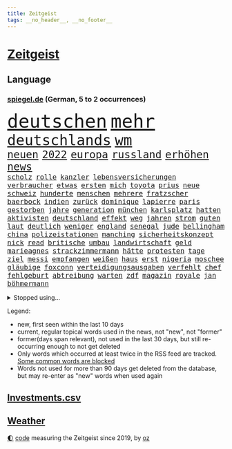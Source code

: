 ```yaml
---
title: Zeitgeist
tags: __no_header__, __no_footer__
---
```


# [Zeitgeist](https://oliz.io/zeitgeist/)

## Language

<h3><a href="https://www.spiegel.de" target="_blank">spiegel.de</a> (German, 5 to 2 occurrences)</h3>
<p style="font-family:monospace">
<span style="font-size:32pt"><a href="news_links.html#deutschen" class="current">deutschen</a></span>
<span style="font-size:32pt"><a href="news_links.html#mehr" class="current">mehr</a></span>
<br>
<span style="font-size:25pt"><a href="news_links.html#deutschlands" class="current">deutschlands</a></span>
<span style="font-size:25pt"><a href="news_links.html#wm" class="current">wm</a></span>
<br>
<span style="font-size:18pt"><a href="news_links.html#neuen" class="current">neuen</a></span>
<span style="font-size:18pt"><a href="news_links.html#2022" class="current">2022</a></span>
<span style="font-size:18pt"><a href="news_links.html#europa" class="current">europa</a></span>
<span style="font-size:18pt"><a href="news_links.html#russland" class="current">russland</a></span>
<span style="font-size:18pt"><a href="news_links.html#erhöhen" class="current">erhöhen</a></span>
<span style="font-size:18pt"><a href="news_links.html#news" class="current">news</a></span>
<br>
<span style="font-size:12pt"><a href="news_links.html#scholz" class="current">scholz</a></span>
<span style="font-size:12pt"><a href="news_links.html#rolle" class="current">rolle</a></span>
<span style="font-size:12pt"><a href="news_links.html#kanzler" class="current">kanzler</a></span>
<span style="font-size:12pt"><a href="news_links.html#lebensversicherungen" class="new">lebensversicherungen</a></span>
<span style="font-size:12pt"><a href="news_links.html#verbraucher" class="current">verbraucher</a></span>
<span style="font-size:12pt"><a href="news_links.html#etwas" class="current">etwas</a></span>
<span style="font-size:12pt"><a href="news_links.html#ersten" class="current">ersten</a></span>
<span style="font-size:12pt"><a href="news_links.html#mich" class="current">mich</a></span>
<span style="font-size:12pt"><a href="news_links.html#toyota" class="new">toyota</a></span>
<span style="font-size:12pt"><a href="news_links.html#prius" class="new">prius</a></span>
<span style="font-size:12pt"><a href="news_links.html#neue" class="current">neue</a></span>
<span style="font-size:12pt"><a href="news_links.html#schweiz" class="current">schweiz</a></span>
<span style="font-size:12pt"><a href="news_links.html#hunderte" class="current">hunderte</a></span>
<span style="font-size:12pt"><a href="news_links.html#menschen" class="current">menschen</a></span>
<span style="font-size:12pt"><a href="news_links.html#mehrere" class="current">mehrere</a></span>
<span style="font-size:12pt"><a href="news_links.html#fratzscher" class="current">fratzscher</a></span>
<span style="font-size:12pt"><a href="news_links.html#baerbock" class="current">baerbock</a></span>
<span style="font-size:12pt"><a href="news_links.html#indien" class="current">indien</a></span>
<span style="font-size:12pt"><a href="news_links.html#zurück" class="current">zurück</a></span>
<span style="font-size:12pt"><a href="news_links.html#dominique" class="current">dominique</a></span>
<span style="font-size:12pt"><a href="news_links.html#lapierre" class="new">lapierre</a></span>
<span style="font-size:12pt"><a href="news_links.html#paris" class="current">paris</a></span>
<span style="font-size:12pt"><a href="news_links.html#gestorben" class="current">gestorben</a></span>
<span style="font-size:12pt"><a href="news_links.html#jahre" class="current">jahre</a></span>
<span style="font-size:12pt"><a href="news_links.html#generation" class="current">generation</a></span>
<span style="font-size:12pt"><a href="news_links.html#münchen" class="current">münchen</a></span>
<span style="font-size:12pt"><a href="news_links.html#karlsplatz" class="new">karlsplatz</a></span>
<span style="font-size:12pt"><a href="news_links.html#hatten" class="current">hatten</a></span>
<span style="font-size:12pt"><a href="news_links.html#aktivisten" class="current">aktivisten</a></span>
<span style="font-size:12pt"><a href="news_links.html#deutschland" class="current">deutschland</a></span>
<span style="font-size:12pt"><a href="news_links.html#effekt" class="current">effekt</a></span>
<span style="font-size:12pt"><a href="news_links.html#weg" class="current">weg</a></span>
<span style="font-size:12pt"><a href="news_links.html#jahren" class="current">jahren</a></span>
<span style="font-size:12pt"><a href="news_links.html#strom" class="current">strom</a></span>
<span style="font-size:12pt"><a href="news_links.html#guten" class="current">guten</a></span>
<span style="font-size:12pt"><a href="news_links.html#laut" class="current">laut</a></span>
<span style="font-size:12pt"><a href="news_links.html#deutlich" class="current">deutlich</a></span>
<span style="font-size:12pt"><a href="news_links.html#weniger" class="current">weniger</a></span>
<span style="font-size:12pt"><a href="news_links.html#england" class="current">england</a></span>
<span style="font-size:12pt"><a href="news_links.html#senegal" class="current">senegal</a></span>
<span style="font-size:12pt"><a href="news_links.html#jude" class="current">jude</a></span>
<span style="font-size:12pt"><a href="news_links.html#bellingham" class="current">bellingham</a></span>
<span style="font-size:12pt"><a href="news_links.html#china" class="current">china</a></span>
<span style="font-size:12pt"><a href="news_links.html#polizeistationen" class="current">polizeistationen</a></span>
<span style="font-size:12pt"><a href="news_links.html#manching" class="current">manching</a></span>
<span style="font-size:12pt"><a href="news_links.html#sicherheitskonzept" class="new">sicherheitskonzept</a></span>
<span style="font-size:12pt"><a href="news_links.html#nick" class="current">nick</a></span>
<span style="font-size:12pt"><a href="news_links.html#read" class="current">read</a></span>
<span style="font-size:12pt"><a href="news_links.html#britische" class="current">britische</a></span>
<span style="font-size:12pt"><a href="news_links.html#umbau" class="current">umbau</a></span>
<span style="font-size:12pt"><a href="news_links.html#landwirtschaft" class="current">landwirtschaft</a></span>
<span style="font-size:12pt"><a href="news_links.html#geld" class="current">geld</a></span>
<span style="font-size:12pt"><a href="news_links.html#marieagnes" class="current">marieagnes</a></span>
<span style="font-size:12pt"><a href="news_links.html#strackzimmermann" class="current">strackzimmermann</a></span>
<span style="font-size:12pt"><a href="news_links.html#hätte" class="current">hätte</a></span>
<span style="font-size:12pt"><a href="news_links.html#protesten" class="current">protesten</a></span>
<span style="font-size:12pt"><a href="news_links.html#tage" class="current">tage</a></span>
<span style="font-size:12pt"><a href="news_links.html#ziel" class="current">ziel</a></span>
<span style="font-size:12pt"><a href="news_links.html#messi" class="current">messi</a></span>
<span style="font-size:12pt"><a href="news_links.html#empfangen" class="current">empfangen</a></span>
<span style="font-size:12pt"><a href="news_links.html#weißen" class="current">weißen</a></span>
<span style="font-size:12pt"><a href="news_links.html#haus" class="current">haus</a></span>
<span style="font-size:12pt"><a href="news_links.html#erst" class="current">erst</a></span>
<span style="font-size:12pt"><a href="news_links.html#nigeria" class="current">nigeria</a></span>
<span style="font-size:12pt"><a href="news_links.html#moschee" class="new">moschee</a></span>
<span style="font-size:12pt"><a href="news_links.html#gläubige" class="new">gläubige</a></span>
<span style="font-size:12pt"><a href="news_links.html#foxconn" class="current">foxconn</a></span>
<span style="font-size:12pt"><a href="news_links.html#verteidigungsausgaben" class="new">verteidigungsausgaben</a></span>
<span style="font-size:12pt"><a href="news_links.html#verfehlt" class="current">verfehlt</a></span>
<span style="font-size:12pt"><a href="news_links.html#chef" class="current">chef</a></span>
<span style="font-size:12pt"><a href="news_links.html#fehlgeburt" class="new">fehlgeburt</a></span>
<span style="font-size:12pt"><a href="news_links.html#abtreibung" class="current">abtreibung</a></span>
<span style="font-size:12pt"><a href="news_links.html#warten" class="current">warten</a></span>
<span style="font-size:12pt"><a href="news_links.html#zdf" class="current">zdf</a></span>
<span style="font-size:12pt"><a href="news_links.html#magazin" class="current">magazin</a></span>
<span style="font-size:12pt"><a href="news_links.html#royale" class="current">royale</a></span>
<span style="font-size:12pt"><a href="news_links.html#jan" class="current">jan</a></span>
<span style="font-size:12pt"><a href="news_links.html#böhmermann" class="current">böhmermann</a></span>
</p>
<details>
<summary>Stopped using...</summary>
<p class="former" style="font-size:12pt">
angeordnet(775) lisa(775) positiv(774) champions(773) christoph(773) coronainfektion(773) inter(773) mailand(773) mittelmeer(773) 2015(772) asche(772) beschimpft(772) bühne(772) carsten(772) getan(772) material(772) oberbürgermeister(772) regierungschefs(772) verluste(772) ehefrau(771) einstieg(771) investieren(771) musiker(771) strand(771) berichterstattung(770) coronaausbruch(770) fdpchef(770) identifiziert(770) konzerne(770) moderne(770) schlechten(770) signal(770) stich(770) tweet(770) vereinten(770) weitet(770) berühmt(769) erfahrungen(769) himmel(769) jedem(769) keller(769) patienten(769) quarantäne(769) unabhängige(769) versprach(769) beweisen(768) bisherige(767) entdecken(767) führerschein(767) netzwerken(767) parteitag(767) san(767) trainieren(767) trauer(767) unterwegs(767) zuge(767) betriebe(766) entlassung(766) evakuiert(766) feier(766) küste(766) lastwagen(766) militärs(766) rtl(766) schriftstellerin(766) tötet(766) ankündigung(765) ausflug(765) außer(765) größer(765) hervor(765) landkreis(765) menschenleben(765) möglichen(765) mütter(765) wohnen(765) attentat(764) ausreichend(764) coronawelle(764) haftstrafe(764) quartal(764) usbehörden(764) wütend(764) bielefeld(763) durchsuchungen(763) flieht(763) gestoßen(763) joachim(763) lewis(763) präsidentschaftswahl(763) sichergestellt(763) verriet(763) augsburg(762) bolsonaro(762) breit(762) englische(762) jedenfalls(762) lernen(762) missbraucht(762) respekt(762) 96(761) frust(761) kochen(761) stattfinden(761) verhängen(761) frachter(760) regiert(760) unbedingt(760) weite(760) wirtschaftlichen(760) anlagen(759) jair(759) trafen(759) unseren(759) ermittlern(758) fragt(758) normalität(758) torhüter(758) weitergegeben(758) dar(757) entsetzen(757) schülerinnen(757) aktie(756) mieten(756) 1500(755) appell(755) motiv(755) möglicherweise(755) marsch(754) potsdam(754) traum(754) geprägt(753) loswerden(753) verfassung(753) erderwärmung(752) erkenntnisse(752) drastische(751) kehrte(750) parallelen(749) detail(748) offenbart(748) erwachsene(747) beschlagnahmt(746) erschießt(746) legende(746) gesichert(745) politikerin(745) unzufrieden(745) zogen(745) angehörige(743) auflagen(743) behalten(743) fan(742) vorwürfen(742) panik(741) bremsen(740) moderatorin(739) schockiert(739) katja(738) griechischen(737) olympia(734) sarah(729) tuchel(726) veränderungen(726) erhebliche(723) herausforderungen(721) staatsoberhaupt(716) topspiel(711) tolle(710) gelangen(707) ärmelkanal(701) jessica(699) coronaimpfung(698) polizeiruf(673) räumte(665) nachbarland(653) lehrerin(640) skandale(637) konkreten(624) verantwortliche(607) gregor(604) südwesten(602) erteilte(594) gewalttat(577) reichtum(565) fußballstar(564) holz(558) 83(539) sächsische(536) zusammenarbeiten(528) court(526) supreme(526) bürgern(523) sammelt(518) knochen(515) schwäche(513) unseres(512) urteilte(512) höherer(511) lee(511) drohenden(510) astronomen(503) 9(496) warnungen(495) vierjährige(494) verurteilung(492) insbesondere(486) landsleute(480) las(480) vegas(480) sichtbar(475) erfolglos(474) erscheint(473) gremium(473) ostseepipeline(473) höchstwert(465) unterdrückung(465) exil(459) aufträge(456) staatskonzern(454) ali(453) anhängern(448) ankommen(445) börsen(445) bombe(443) angestellten(438) kritischen(436) gefiel(430) minderheiten(430) lutz(428) tiger(423) menschliche(416) südkoreas(416) söders(415) amtskollegen(407) annulliert(402) abschreckung(401) arbeitslosen(398) spezielle(397) betrunken(395) messenger(394) regierungschefin(394) osteuropa(393) einander(390) ampelparteien(389) lädt(387) geheimdienste(385) oppositionsführer(383) benutzt(382) anfangen(379) methode(379) radikaler(375) vorwand(372) ausgeben(370) trip(365) airlines(360) coaching(360) dutzenden(360) khan(357) schienen(356) entziehen(353) minderjähriger(353) martina(351) aktivistinnen(350) tauschen(349) sportliche(348) beschossen(347) behält(343) staatsbürger(339) senden(334) personalnot(333) ersatz(329) propaganda(326) jeweils(325) heikel(324) wackelt(321) getäuscht(320) südosten(320) weiten(320) waffenstillstand(314) meere(313) verpflichtung(313) lebenshaltungskosten(311) überwachung(311) anträge(309) geplatzt(309) abhalten(305) teppich(302) kasachstan(301) sony(301) schwieriger(300) lagern(299) entführung(297) algerien(296) aufgeklärt(296) bestürzt(294) damalige(293) filmemacher(292) ausraster(291) frankfurts(291) massenmord(289) gastbeitrag(288) methan(288) erstem(286) geiselnahme(285) rüstungskonzern(285) unweit(284) emotionalen(283) fehlverhalten(283) horror(282) umfragen(278) anziehen(277) solo(276) außergewöhnlich(272) begleiten(271) geplanter(271) parlamentswahl(271) rené(271) antisemitismusvorwürfe(270) asylsuchende(268) ahnung(267) benötigt(266) tui(266) verhilft(265) umzusetzen(264) kippen(263) indischen(261) fluss(259) gegendemonstranten(259) inakzeptable(259) lücken(259) verspätet(258) schwarzmeerflotte(257) drohten(253) nukleare(252) freizeitpark(250) russisch(249) anpassung(248) starkregen(248) sanktioniert(247) zügig(247) charkiw(246) hauptdarsteller(246) jochen(246) kurse(246) entlastungspaket(243) iwan(237) großstadt(236) jünger(235) ergab(233) lindners(233) coronalockdowns(231) glaube(231) slowenien(231) kalt(227) diagnostiziert(223) königsklasse(223) rivalen(222) zurückhaltend(222) schwarzes(218) rechnungshof(217) ernste(216) geheimdienstinformationen(216) öpnv(216) registrierte(215) entsprechend(214) separatistenführer(214) beigelegt(213) privathaushalte(212) spannung(212) kassen(211) zugänglich(211) impfkommission(206) neuwahlen(206) iaea(205) traditionen(205) lauterbachs(204) moskwa(204) qualifying(204) brasilianische(203) stichwahl(202) note(200) bundeskanzlers(199) gekürzt(199) jesus(199) regieren(199) panzerlieferungen(198) pogba(197) sobald(197) unglücks(197) vogel(197) inspiration(196) perfekte(196) ausfuhren(195) errichten(195) export(195) hindernisse(194) verdrängen(194) lokführer(193) enkel(191) zusehends(191) giftige(189) kippt(189) basketball(188) mobbing(188) niedrigere(188) psychiatrie(188) steuerhinterziehung(188) hochrangiger(187) ringtausch(187) birgt(186) 73jährige(184) ehrt(183) klimakatastrophe(182) wehrte(181) bosnien(180) spezialisten(180) droge(179) hauptrolle(179) ibiza(179) lösungen(179) 1200(178) belastungsprobe(178) angeschossen(177) brennen(177) brennende(177) dolly(177) einstecken(177) reporterin(177) chinesischer(176) klimaschädlichen(176) ausbauen(175) sinne(175) fahndung(174) enttäuschte(173) reumütig(172) leipzigs(171) tiefer(171) 110(170) alleingang(170) heimspiel(170) kommissarin(170) vollgas(170) 37jährige(168) cannabis(168) legalisierung(168) angestrebten(166) befeuert(166) feldmann(166) libanon(166) saisonbeginn(166) luka(165) matchwinner(164) 180(163) leopardpanzer(163) hundertjährige(161) miss(160) verfassungsbeschwerde(160) volle(160) grundschule(159) sexuell(158) verdiente(158) geschrumpft(157) notaufnahme(157) verfügen(157) zuckerberg(157) überflutungen(157) austrocknen(156) jährliche(156) massenpanik(156) kommunistischen(155) freibad(154) offensichtlich(154) 18jährigen(151) angepasst(151) camper(151) paolo(151) statthalter(151) bewiesen(150) dänemarks(150) geübt(150) verunglückten(150) ekel(149) familienmitglieder(149) gegenwart(149) kostenlose(148) momenten(148) midlifekolumne(147) mobilisieren(147) tatverdacht(147) usmodel(147) gesichtern(146) instrument(146) matthew(146) outfit(145) heide(143) schreibtisch(143) stille(143) graham(142) spdchefin(142) 1974(141) erntet(141) rauchmelder(141) abschwung(140) vorantreiben(140) wellbrock(140) ankam(139) expertenrat(139) begegnen(138) übergewinne(138) bruttoinlandsprodukt(137) gästen(137) körperliche(137) pflegeheimen(137) grimm(136) veronika(136) atomkraftwerken(135) benziner(134) forschen(134) dorfes(133) kontroversen(133) uneins(133) vulkanausbruch(133) errichtet(132) kronprinz(132) ausgebeutet(131) grundstein(131) solaranlage(131) brillen(130) sinnvoller(130) asteroiden(129) gaskrise(129) lapid(129) reaktoren(129) reservisten(129) warnten(129) zugezogen(129) nachbarstaaten(128) weltraum(128) gescheiterten(127) fremder(126) sparmaßnahmen(126) aberkannt(125) juristisches(125) churchill(124) erwartete(124) mächtigste(124) stadtwerke(124) formen(123) lohnerhöhungen(123) 17jähriger(122) erdatmosphäre(122) gruß(121) medizinische(121) suchtforscher(121) anfechten(120) kohlekraftwerk(120) streicheln(120) manila(119) staatshilfe(119) trendwende(119) vordergrund(119) 151(118) akzeptabel(118) kreativ(118) kurzfristige(118) lebensgefährte(118) flugzeugbauer(117) gesichter(117) plane(117) dauerhafte(116) giftiger(116) heimischen(116) heizkosten(116) abitur(115) wahrzeichen(115) atmen(113) teufel(113) vincent(113) 1979(112) gefängnissen(112) gerufen(112) neueste(112) service(112) wmpunkte(112) gesprächsbereit(111) spielberg(111) stationiert(110) drohnenangriff(109) glänzen(109) unterkunft(109) back(108) entlarvt(108) geschmolzen(108) koma(107) sarg(107) staatsschutz(107) britischem(106) ellen(106) hinterfragen(106) kilowattstunde(106) pyrenäen(106) bildband(105) gegenseite(105) hinterland(105) gaskunden(104) militärhilfen(104) modeikone(104) umgehend(104) intendant(103) privatwirtschaft(103) summer(103) demonstration(102) rezessionsangst(101) volksheld(101) belästigt(100) pulverisiert(100) schwarzmarkt(100) beseitigt(99) business(99) gründet(99) tipp(99) bildschirme(98) bundestagspräsidentin(98) extremisten(98) herstellen(98) reggae(98) carlsen(97) energieverbrauch(97) erwachsen(97) hannah(97) vorgenommen(97) durchschnittlich(96) fremde(95) nationalsozialisten(95) pornografie(95) stattgefunden(95) toiletten(95) 1993(94) alfons(94) frühjahr(94) lernten(94) messungen(94) steuererklärung(94) bros(93) harmlos(93) gangster(92) kriminalpolizei(92) schuhbeck(92) usspitzenpolitikerin(92) amazons(91) atommeiler(91) bundespräsidenten(91) flüssen(91) gekrönt(91) getreidefrachter(91) kiez(91) nix(91) wiesbaden(91) wunderbar(91) 05(90) anklagebehörde(90) beworben(90) footballstar(90) rundfunks(90) derzeitigen(89) ticketpreise(89) atomdrohungen(88) atomkraftwerk(88) inflationsgeplagten(88) kernphysiker(88) schreckt(88) sternen(88) asylunterkunft(87) ausliefern(87) bestattet(87) kandidierte(87) sortiert(87) usrepräsentantenhauses(87) weltpolitik(87) wildes(87) wohnwagen(87) abgekupfert(86) achtziger(85) fotoapp(85) konkreter(85) verkehrsverbund(85) vierjähriges(85) einzigartig(84) killer(84) kobel(84) leitzinserhöhung(84) migrantenboot(84) steuerunterlagen(84) unterspült(84) verdonnert(84) vorsaison(84) brighton(83) buhrow(83) dosen(83) faktoren(83) geborene(83) landwirtschaftlichen(83) parteivorsitzenden(83) rowling(83) aufbegehren(82) biografie(82) kreative(82) verifizieren(82) angegangen(81) extremismus(81) fischsterben(81) identifizierten(81) schiffsverkehrs(81) traumatische(81) verstöße(81) abwehren(80) pizza(80) rihanna(80) rihannas(80) sympathien(80) thailändischen(80) toronto(80) aufzeichnungen(79) bevorzugen(79) biologischen(79) böses(79) energiepauschale(79) gasvorkommen(79) gratuliert(79) langweiliger(79) lula(79) mannschaften(79) staatsstreich(79) veraltete(79) boni(78) brasilienwahl(78) deckelung(78) offenlegung(78) tagelang(78) ansteckend(77) café(77) evamaria(77) fatales(77) grenzfluss(77) intrigen(77) reklamiert(77) sieglos(77) verschwörungstheoretiker(77) vorgeht(77) antisemitisch(76) betonte(76) brigitte(76) führungsrolle(76) kollektive(76) saisonsieg(76) schärfe(76) verschaffte(76) veruntreut(76) wiederholten(76) yoga(76) benko(75) kommunisten(75) preisbremse(75) sprachlos(75) talente(75) verifizierung(75) griechischtürkischen(74) krimbrücke(74) lenken(74) spionage(74) liverpooltrainer(73) rätseln(73) abbrechen(72) brooklyn(72) freundschaftlich(72) god(72) marschflugkörper(72) nets(72) wunde(72) dalai(71) durchhalten(71) exfinanzchef(71) extrainer(71) goslar(71) lama(71) rappers(71) scheidung(71) telefonierte(71) herzegowina(70) kertschbrücke(70) maximal(70) zuschuss(70) überflügelt(70) austragung(69) behzad(69) fahrzeiten(69) nobelpreisträger(69) plädoyer(69) uhren(69) abgase(68) ausmacht(68) blogger(68) eingesetzte(68) geklappt(68) heroin(68) lobbyverband(68) milliardengewinne(68) speichert(68) conference(67) dončić(67) gedrosselt(67) inflationsausgleich(67) tonga(67) zypern(67) 69jährige(66) gruselig(66) heikler(66) jk(66) kommerzielle(66) kurznachrichtendienst(66) schutt(66) bundesnetzagenturchef(65) schwestern(65) wechseljahre(65) andré(64) badenwürttembergischen(64) beseitigung(64) gegeneinander(64) gesetzten(64) machtmissbrauch(64) ndr(64) neapel(64) polizeichef(64) drakonische(63) geweint(63) hinreichenden(63) klimaschutzsofortprogramm(63) nio(63) seilwinde(63) simuliert(63) treibhausgasen(63) aufgehalten(62) entbindung(62) ernüchternd(62) praktisch(62) strafrechtliche(62) wasserqualität(62) überfährt(62) 1400(61) 2050(61) attackieren(61) bayernstars(61) befestigten(61) beschädigtes(61) hells(61) schwächeln(61) 16000(60) diskutierten(60) grundsatzrede(60) milliardenkosten(60) reinigung(60) durchqueren(59) gefehlt(59) massagen(59) nbaprofi(59) panikattacke(59) präzise(59) scheuer(59) absichten(58) besessen(58) einkaufstour(58) hassan(58) meeresboden(58) mintzlaff(58) preisverleihungen(58) spitzer(58) tarifstreit(58) verkraftbar(58) 650000(57) accounts(57) francisco(57) gefühlen(57) haaspilot(57) nachrichtendienste(57) nordosten(57) potter(57) unterbrochen(57) angesehen(56) klimastiftung(56) mittelstand(56) mv(56) rettungsschirm(56) sprangen(56) stützt(56) tabelle(56) ansbach(55) baltischen(55) extinction(55) jahrhunderts(55) rebellion(55) aufgeheizt(54) eidgenössische(54) exklub(54) hessischen(54) kleinste(54) verdeutlicht(54) 217(53) gravierender(53) memoiren(53) rams(53) spiegelreport(53) symbolfigur(53) wärmste(53) 1922(52) beifahrer(52) brennholz(52) dokumentieren(52) drohung(52) geklaut(52) touchdowns(52) erschöpft(51) geschasste(51) verglichen(51) womit(51) abwahl(50) epoche(50) klimaaktivist(50) kölnfan(50) legendär(50) sack(50) verstaatlichung(50) vielmehr(50) wahlergebnis(50) drängten(49) eingeschaltet(49) eingestrichen(49) exzellente(49) flatrate(49) wussten(49) 1952(48) arroganz(48) blanchett(48) cate(48) frühling(48) inspiriert(48) wdrintendant(48) amini(47) atommüll(47) hütte(47) mahsa(47) massiver(47) sozialdemokratische(47) verstorbene(47) kriegsmüdigkeit(46) krisenstimmung(46) nbasuperstar(46) asteroid(45) fälschlicherweise(45) holzofen(45) leidenschaftliche(45) silva(45) abtreiben(44) benennen(44) elektronische(44) expertenkommission(44) grundschulen(44) standard(44) benennt(43) distanzierte(43) gaslieferstopps(43) häuschen(43) mercedesbenz(43) symbole(43) andernfalls(42) lakers(42) t72panzer(42) abrupt(41) erschien(41) gesungen(41) mögen(41) russlandpolitik(41) spezialeinheit(41) waldstück(41) 3500(40) enormen(40) guttenberg(40) karltheodor(40) sanierung(40) staatsgäste(40) wale(40) zenit(40) zurückgestellt(40) 300000(39) anastasia(39) biefang(39) bochumer(39) eitelkeit(39) fußballstadion(39) kommandeurin(39) landstriche(39) liebte(39) mad(39) raketentests(39) wahnsinnig(39) abwesenheit(38) benito(38) energetische(38) erkrankter(38) grundsicherung(38) handballbund(38) insight(38) mediator(38) mussolini(38) sportdirektor(38) tabellenschlusslicht(38) verunglückte(38) volksabstimmung(38) weltbank(38) einberufung(37) kampagnen(37) nebenjobs(37) nova(37) verhelfen(37) haushalten(36) plausibel(36) rascher(36) wahlsieg(36) übergewicht(36) überheblichkeit(36) abgeholzt(35) auszeichnung(35) dhb(35) facebookmutter(35) gaspreises(35) kriegstreiber(35) kunstflieger(35) abgelegenen(34) bergen(34) kaiserin(34) massenweise(34) souveränen(34) abgabenfrei(33) goncourt(33) oecd(33) schubsen(33) vorüber(33) alarmstimmung(32) bolsonaros(32) einberufungsstellen(32) gegenstände(32) rasmussen(32) byd(31) mauer(31) pilze(31) putinvertrauter(31) reizthemen(31) vogelarten(31) vorziehen(31) abgeriegelt(30) lecks(30) mordverdacht(30) nordstreampipelines(30) schüren(30) zusammenhalten(30) a1(29) autohersteller(29) externe(29) fangen(29) gewalttäter(29) gewählte(29) jackman(29) photoshop(29) saubere(29) toskana(29) desinformation(28) kopfschmerzen(28) li(28) mama(28) mats(28) pipelinelecks(28) puerto(28) rico(28) rücklagen(28) rückstand(28) sahedan(28) wirtschafts(28) abgeraten(27) joints(27) manipuliert(27) margrethes(27) semester(27) titanic(27) zugstrecke(27) demoskopen(26) inácio(26) luiz(26) memes(26) wohngebäude(26) bdi(25) bedingt(25) optionen(25) vergibt(25) anerkennung(24) britin(24) bundesforschungsministerin(24) energiepreisbremse(24) erinnerte(24) fußballnationalteam(24) mitteilung(24) intensivmediziner(23) karagiannidis(23) tropensturm(23) zitierte(23) blank(22) cyberangriff(22) entdecker(22) inspektionen(22) neuerliche(22) titelstreit(22) andresen(21) besteigen(21) pool(21) rasmus(21) satelliten(21) schuldspruch(21) wahlerfolg(21) 102(20) daei(20) kamikazedrohnen(20) erschütternde(19) ideologischen(19) jamaikaner(19) kiffen(19) methanwerte(19) zwielichtige(19) alarmbereitschaft(18) gigantischer(18) mittels(18) stühle(18) trümmern(18) verzögert(18) anspielung(17) ausgestiegen(17) fluffigem(17) gags(17) kramer(17) kriminalfall(17) lungenentzündung(17) mitarbeitern(17) schadstoffteam(17) sprengkraft(17) fusion(16) regierungsgegner(16) verachtet(16) baukosten(15) beäugt(15) hilton(15) hochwertiges(15) interessanten(15) landesteil(15) maurice(15) minsk(15) möglichkeit(15) p(15) tabellenende(15) tvbox(15) cosco(14) falschparken(14) geopolitisches(14) hochzeiten(14) kitapflicht(14) personalien(14) rückendeckung(14) schutzausrüstung(14) abenteuer(13) buchmesse(13) doug(13) henning(13) mastriano(13) mitarbeiterinnen(13) braverman(12) diversität(12) initiativen(12) rekordversuch(12) rücknahme(12) sirenen(12) suella(12) verplappert(12) westküste(12) zwischenruf(12) danken(11) erprobte(11) geschaffen(11) nbasaison(11) nächtlichen(11) redbullchef(11) rekrutieren(11) solidarisiert(11) uskonzern(11)
</p>
</details>
<p>Legend:
<ul>
<li><span class="new">new</span>, first seen within the last 10 days</li>
<li><span class="current">current</span>, regular topical words used in the news, not "new", not "former"</li>
<li><span class="former">former(days span relevant)</span>, not used in the last 30 days, but still re-occurring enough to not get deleted</li>
<li>Only words which occurred at least twice in the RSS feed are tracked. <a href="language/filters.py">Some common words are blocked</a></li>
<li>Words not used for more than 90 days get deleted from the database, but may re-enter as "new" words when used again</li>
</ul>
</p>

## [Investments](investments.html)[.csv](investments.csv)

## [Weather](weather.html)

<footer>
<a href="javascript:toggleTheme()" class="nav">🌓</a>
<a href="https://github.com/ooz/zeitgeist">code</a> measuring the Zeitgeist since 2019, by <a href="https://oliz.io">oz</a>
</footer>
